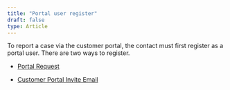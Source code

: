 ```yaml
---
title: "Portal user register"
draft: false
type: Article
---
```




To report a case via the customer portal, the contact must first register as a portal user. There are two ways to register. 


- [Portal Request](../Portal-User-Register/Portal-Request.md)

- [Customer Portal Invite Email](../Portal-User-Register/Customer-Portal-Invite-Email.md)

